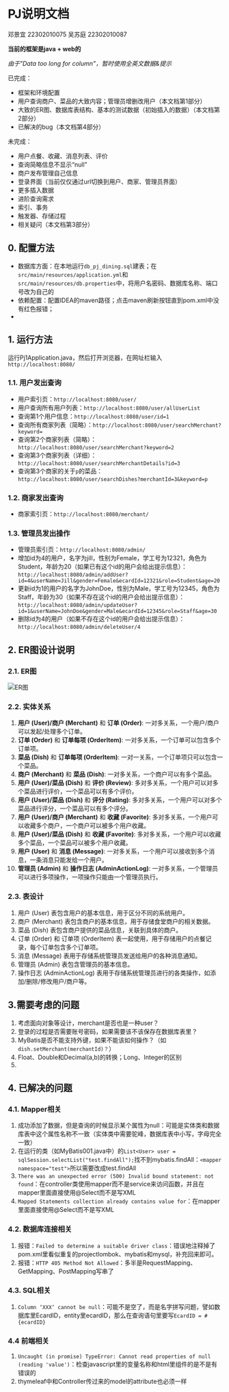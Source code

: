 # PJ说明文档
邓景宜 22302010075
吴苏庭 22302010087

**当前的框架是java + web的**

*由于"Data too long for column"，暂时使用全英文数据&提示*


已完成：
+ 框架和环境配置
+ 用户查询商户、菜品的大致内容；管理员增删改用户（本文档第1部分）
+ 大致的ER图、数据库表结构、基本的测试数据（初始插入的数据）（本文档第2部分）
+ 已解决的bug（本文档第4部分）

未完成：
+ 用户点餐、收藏、消息列表、评价
+ 查询简略信息不显示“null”
+ 商户发布管理自己信息
+ 登录界面（当前仅仅通过url切换到用户、商家、管理员界面）
+ 更多插入数据
+ 进阶查询需求
+ 索引、事务
+ 触发器、存储过程
+ 相关疑问（本文档第3部分）

## 0. 配置方法
+ 数据库方面：在本地运行`db_pj_dining.sql`建表；在`src/main/resources/application.yml`和`src/main/resources/db.properties`中，将用户名密码、数据库名称、端口号改为自己的
+ 依赖配置：配置IDEA的maven路径；点击maven刷新按钮直到pom.xml中没有红色报错；
+ 

## 1. 运行方法
运行Pj1Application.java，然后打开浏览器，在网址栏输入`http://localhost:8080/`

### 1.1. 用户发出查询
+ 用户索引页：`http://localhost:8080/user/`
+ 用户查询所有用户列表：`http://localhost:8080/user/allUserList`
+ 查询第1个用户信息：`http://localhost:8080/user/id=1`
+ 查询所有商家列表（简略）：`http://localhost:8080/user/searchMerchant?keyword=`
+ 查询第2个商家列表（简略）：`http://localhost:8080/user/searchMerchant?keyword=2`
+ 查询第3个商家列表（详细）：`http://localhost:8080/user/searchMerchantDetails?id=3`
+ 查询第3个商家的关于`p`的菜品：`http://localhost:8080/user/searchDishes?merchantId=3&keyword=p`

[//]: # (+ 删除第1个用户（如果不存在这个id的用户会给出提示信息）：`http://localhost:8080/user/delete/1";` *后期考虑调整到管理员页面*)

### 1.2. 商家发出查询
+ 商家索引页：`http://localhost:8080/merchant/`

### 1.3. 管理员发出操作
+ 管理员索引页：`http://localhost:8080/admin/`
+ 增加id为4的用户，名字为jill，性别为Female，学工号为12321，角色为Student，年龄为20（如果已有这个id的用户会给出提示信息）：`http://localhost:8080/admin/addUser?id=4&userName=Jill&gender=Female&ecardId=12321&role=Student&age=20`
+ 更新id为1的用户的名字为JohnDoe，性别为Male，学工号为12345，角色为Staff，年龄为30（如果不存在这个id的用户会给出提示信息）：`http://localhost:8080/admin/updateUser?id=1&userName=JohnDoe&gender=Male&ecardId=12345&role=Staff&age=30`
+ 删除id为4的用户（如果不存在这个id的用户会给出提示信息）：`http://localhost:8080/admin/deleteUser/4`

## 2. ER图设计说明

### 2.1. ER图
![ER图](../pic/ER图.jpg)

### 2.2. 实体关系
1. **用户 (User)/商户 (Merchant)** 和 **订单 (Order)**: 一对多关系，一个用户/商户可以发起/处理多个订单。
2. **订单 (Order)** 和 **订单每项 (OrderItem)**: 一对多关系，一个订单可以包含多个订单项。
3. **菜品 (Dish)** 和 **订单每项 (OrderItem)**: 一对一关系，一个订单项只可以包含一个菜品。
4. **商户 (Merchant)** 和 **菜品 (Dish)**: 一对多关系，一个商户可以有多个菜品。
5. **用户 (User)/菜品 (Dish)** 和 **评价 (Review)**: 多对多关系，一个用户可以对多个菜品进行评价，一个菜品可以有多个评价。
6. **用户 (User)/菜品 (Dish)** 和 **评分 (Rating)**: 多对多关系，一个用户可以对多个菜品进行评分，一个菜品可以有多个评分。
7. **用户 (User)/商户 (Merchant)** 和 **收藏 (Favorite)**: 多对多关系，一个用户可以收藏多个商户，一个商户可以被多个用户收藏。
8. **用户 (User)/菜品 (Dish)** 和 **收藏 (Favorite)**: 多对多关系，一个用户可以收藏多个菜品，一个菜品可以被多个用户收藏。
9. **用户 (User)** 和 **消息 (Message)**: 一对多关系，一个用户可以接收到多个消息，一条消息只能发给一个用户。
10. **管理员 (Admin)** 和 **操作日志 (AdminActionLog)**: 一对多关系，一个管理员可以进行多项操作，一项操作只能由一个管理员执行。

### 2.3. 表设计
1. 用户 (User) 表包含用户的基本信息，用于区分不同的系统用户。
2. 商户 (Merchant) 表包含商户的基本信息，用于存储食堂商户的相关数据。
3. 菜品 (Dish) 表包含商户提供的菜品信息，关联到具体的商户。
4. 订单 (Order) 和 订单项 (OrderItem) 表一起使用，用于存储用户的点餐记录，每个订单包含多个订单项。
5. 消息 (Message) 表用于存储系统管理员发送给用户的各种消息通知。
6. 管理员 (Admin) 表包含管理员的基本信息。
7. 操作日志 (AdminActionLog) 表用于存储系统管理员进行的各类操作，如添加/删除/修改用户/商户等。

## 3.需要考虑的问题
1. 考虑面向对象等设计，merchant是否也是一种user？
2. 登录的过程是否需要账号密码，如果需要该不该保存在数据库表里？
3. MyBatis是否不能支持外键，如果不能该如何操作？（如`dish.setMerchant(merchantId)？`）
4. Float、Double和Decimal(a,b)的转换；Long、Integer的区别
5. 

## 4. 已解决的问题

### 4.1. Mapper相关
1. 成功添加了数据，但是查询的时候显示某个属性为null：可能是实体类和数据库表中这个属性名称不一致（实体类中需要驼峰，数据库表中小写，字母完全一致）
2. 在运行的类（如MyBatis001.java中）的`List<User> user = sqlSession.selectList("test.findAll");`找不到mybatis.findAll：`<mapper namespace="test">`所以需要改成test.findAll
3. `There was an unexpected error (500) Invalid bound statement: not found`：在controller类使用mapper而不是service来访问函数，并且在mapper里面直接使用@Select而不是写XML
4. `Mapped Statements collection already contains value for`：在mapper里面直接使用@Select而不是写XML

### 4.2. 数据库连接相关
1. 报错：`Failed to determine a suitable driver class`：错误地注释掉了pom.xml里看似重复的projectlombok、mybatis和mysql，补充回来即可。
2. 报错：`HTTP 405 Method Not Allowed`：多半是RequestMapping、GetMapping、PostMapping写串了

### 4.3. SQL相关
1. `Column ‘XXX‘ cannot be null`：可能不是空了，而是名字拼写问题，譬如数据库里EcardID，entity里ecardID，那么在查询语句里要写`EcardID = #{ecardID}`

### 4.4 前端相关
1. `Uncaught (in promise) TypeError: Cannot read properties of null (reading 'value')`：检查javascript里的变量名称和html里组件的是不是有错误的
2. thymeleaf中和Controller传过来的model的attribute也必须一样